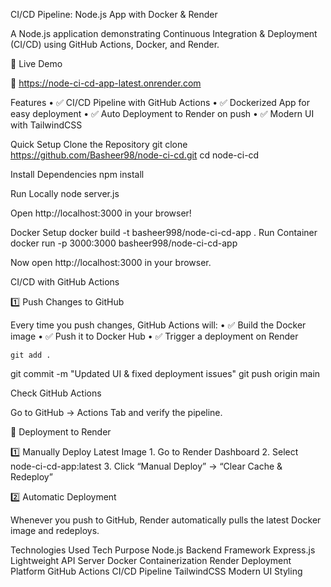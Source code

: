 CI/CD Pipeline: Node.js App with Docker & Render

A Node.js application demonstrating Continuous Integration & Deployment (CI/CD) using GitHub Actions, Docker, and Render.

📌 Live Demo

🔗 https://node-ci-cd-app-latest.onrender.com

Features
	•	✅ CI/CD Pipeline with GitHub Actions
	•	✅ Dockerized App for easy deployment
	•	✅ Auto Deployment to Render on push
	•	✅ Modern UI with TailwindCSS

Quick Setup
    Clone the Repository
    git clone https://github.com/Basheer98/node-ci-cd.git
cd node-ci-cd

Install Dependencies
npm install

Run Locally
node server.js

Open http://localhost:3000 in your browser!

 Docker Setup
docker build -t basheer998/node-ci-cd-app .
Run Container
docker run -p 3000:3000 basheer998/node-ci-cd-app

Now open http://localhost:3000 in your browser.

CI/CD with GitHub Actions

1️⃣ Push Changes to GitHub

Every time you push changes, GitHub Actions will:
	•	✅ Build the Docker image
	•	✅ Push it to Docker Hub
	•	✅ Trigger a deployment on Render

    git add .
git commit -m "Updated UI & fixed deployment issues"
git push origin main

Check GitHub Actions

Go to GitHub → Actions Tab and verify the pipeline.

🚀 Deployment to Render

1️⃣ Manually Deploy Latest Image
	1.	Go to Render Dashboard
	2.	Select node-ci-cd-app:latest
	3.	Click “Manual Deploy” → “Clear Cache & Redeploy”

2️⃣ Automatic Deployment

Whenever you push to GitHub, Render automatically pulls the latest Docker image and redeploys.

 Technologies Used
Tech	Purpose
Node.js	Backend Framework
Express.js	Lightweight API Server
Docker	Containerization
Render	Deployment Platform
GitHub Actions	CI/CD Pipeline
TailwindCSS	Modern UI Styling